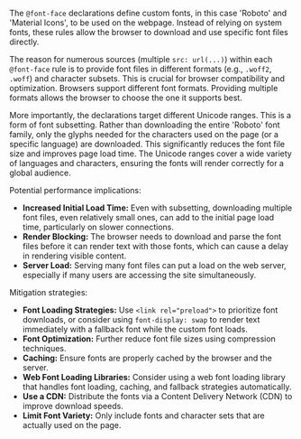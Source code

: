 The `@font-face` declarations define custom fonts, in this case 'Roboto' and 'Material Icons', to be used on the webpage.  Instead of relying on system fonts, these rules allow the browser to download and use specific font files directly.

The reason for numerous sources (multiple `src: url(...)`) within each `@font-face` rule is to provide font files in different formats (e.g., `.woff2`, `.woff`) and character subsets. This is crucial for browser compatibility and optimization. Browsers support different font formats. Providing multiple formats allows the browser to choose the one it supports best.

More importantly, the declarations target different Unicode ranges. This is a form of font subsetting.  Rather than downloading the entire 'Roboto' font family, only the glyphs needed for the characters used on the page (or a specific language) are downloaded.  This significantly reduces the font file size and improves page load time. The Unicode ranges cover a wide variety of languages and characters, ensuring the fonts will render correctly for a global audience.

Potential performance implications:

*   **Increased Initial Load Time:** Even with subsetting, downloading multiple font files, even relatively small ones, can add to the initial page load time, particularly on slower connections.
*   **Render Blocking:** The browser needs to download and parse the font files before it can render text with those fonts, which can cause a delay in rendering visible content.
*   **Server Load:** Serving many font files can put a load on the web server, especially if many users are accessing the site simultaneously.

Mitigation strategies:

*   **Font Loading Strategies:** Use `<link rel="preload">` to prioritize font downloads, or consider using `font-display: swap` to render text immediately with a fallback font while the custom font loads.
*   **Font Optimization:** Further reduce font file sizes using compression techniques.
*   **Caching:** Ensure fonts are properly cached by the browser and the server.
*   **Web Font Loading Libraries:** Consider using a web font loading library that handles font loading, caching, and fallback strategies automatically.
*   **Use a CDN:** Distribute the fonts via a Content Delivery Network (CDN) to improve download speeds.
*   **Limit Font Variety:** Only include fonts and character sets that are actually used on the page.